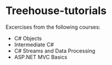 # Treehouse-tutorials
Excercises from the following courses:  
* C# Objects
* Intermediate C#
* C# Streams and Data Processing
* ASP.NET MVC Basics
